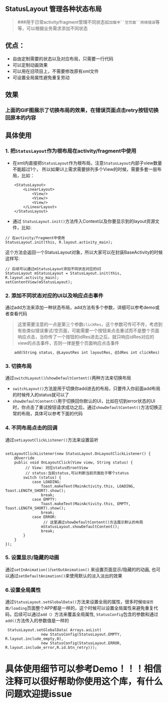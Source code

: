 ## **StatusLayout 管理各种状态布局**
> ###用于日常activity/fragment管理不同状态如`加载中``空页面``网络错误`等等，可以根据业务需求添加不同状态    


## 优点：
* 自由定制需要的状态以及对应布局，只需要一行代码
* 可以定制动画效果
* 可以用在旧项目上，不需要修改原有xml文件
* 可设置全局属性避免重复劳动

## 效果
<!--![](https://s27.aconvert.com/convert/p3r68-cdx67/od2yi-isk9k.gif)-->
### 上面的GIF图展示了切换布局的效果，在错误页面点击retry按钮切换回原本的内容

## 具体使用
### 1.    把`StatusLayout`作为根布局在activity/fragment中使用 

* 在xml内直接把`StatusLayout`作为根布局，注意`StatusLayout`内部子view数量不能超过1个，
所以如果UI上需求需要排列多个View的时候，需要多套一层布局，比如：  

```
    <StatusLayout>
        <LinearLayout>    
            <View/>        
            <View/>
            <View/>
        </LinearLayout>
    </StatusLayout>
```

* 通过 `StatusLayout.init()`方法传入Context以及你要显示到的layout资源文件，比如:   

```
// 在activity/fragment中使用  
StatusLayout.init(this, R.layout.activity_main);
```

这个方法会返回一个StatusLayout对象，所以大家可以在封装BaseActivity的时候这样写:  

```
// 后续可以通过mStatusLayout添加不同状态对应的UI  
StatusLayout mStatusLayout = StatusLayout.init(this, R.layout.activity_main);   
setContentView(mStatusLayout);
```     
            
### 2. 添加不同状态对应的UI以及响应点击事件

通过add方法来添加一种状态布局，add方法有多个参数，详细可以参考demo或者查看代码  
>这里需要注意的一点是第三个参数`clickRes`，这个参数可传可不传，考虑到有些类似错误重试/空页面，可能需要一个按钮来点击重试而不是整个页面响应点击，当你传了一个按钮的idRes进去之后，就只响应idRes对应的view的点击事件，否则一律是整个页面响应点击事件


```
    add(String status, @LayoutRes int layoutRes, @IdRes int clickRes)
```


### 3. 切换布局
通过`switchLayout()`/`showDefaultContent()`两种方法来切换布局  

* `switchLayout()`方法是用于切换你add进去的布局，只要传入你前面add布局的时候传入的status就可以了
* `showDefaultContent()`用于切换回你默认的UI，比如在切到error状态的UI时，你点击了重试按钮请求成功之后，通过`showDefaultContent()`方法切换正常的布局，具体可以参考下面的代码    

### 4. 不同布局点击的回调

通过`setLayoutClickListener()`方法来设置监听   

```

setLayoutClickListener(new StatusLayout.OnLayoutClickListener() {
    @Override
    public void OnLayoutClick(View view, String status) {
         // View: 对应status的rootView  
         // status:当前status,可以判断当前页面处于哪个status
        switch (status) {
            case LOADING:
                Toast.makeText(MainActivity.this, LOADING, Toast.LENGTH_SHORT).show();
                break;
            case EMPTY:
                Toast.makeText(MainActivity.this, EMPTY, Toast.LENGTH_SHORT).show();
                break;
            case ERROR:  
                 // 这里通过showDefaultContent()方法展示默认的布局
                mStatusLayout.showDefaultContent();
                break;
        }
    }
});
```

### 5. 设置显示/隐藏的动画
通过`setInAnimation()`/`setOutAnimation()` 来设置页面显示/隐藏的的动画, 也可以通过`setDefaultAnimation()`来使用默认的淡入淡出的效果



### 6.设置全局属性
通过`StatusLayout.setGlobalData()`方法来设置全局的属性，很多时候`错误页面/loading`页面整个APP都是一样的，这个时候可以设置全局属性来避免重复代码，后续可以通过`add（）`方法来覆盖全局属性, `StatusConfig`包含的参数和通过`add()`方法传入的参数值是一样的

```
 StatusLayout.setGlobalData( Arrays.asList(
                new StatusConfig(StatusLayout.EMPTY, R.layout.include_empty,0),
                new StatusConfig(StatusLayout.ERROR, R.layout.include_error,R.id.btn_retry)));
```

# 具体使用细节可以参考Demo！！！相信注释可以很好帮助你使用这个库，有什么问题欢迎提issue
